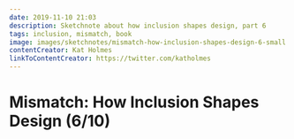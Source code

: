 ```yaml
---
date: 2019-11-10 21:03
description: Sketchnote about how inclusion shapes design, part 6
tags: inclusion, mismatch, book
image: images/sketchnotes/mismatch-how-inclusion-shapes-design-6-small.jpg
contentCreator: Kat Holmes
linkToContentCreator: https://twitter.com/katholmes
---
```


# Mismatch: How Inclusion Shapes Design (6/10)
